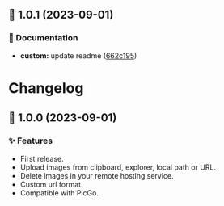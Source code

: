 ## :tada: 1.0.1 (2023-09-01)


### :pencil: Documentation

* **custom:** update readme ([662c195](https://github.com/Kuingsmile/vs-piclist/commit/662c195))



# Changelog

## :tada: 1.0.0 (2023-09-01)

### :sparkles: Features

* First release.
* Upload images from clipboard, explorer, local path or URL.
* Delete images in your remote hosting service.
* Custom url format.
* Compatible with PicGo.
